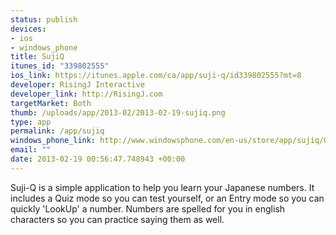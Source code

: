```yaml
--- 
status: publish
devices: 
- ios
- windows_phone
title: SujiQ
itunes_id: "339802555"
ios_link: https://itunes.apple.com/ca/app/suji-q/id339802555?mt=8
developer: RisingJ Interactive
developer_link: http://RisingJ.com
targetMarket: Both
thumb: /uploads/app/2013-02/2013-02-19-sujiq.png
type: app
permalink: /app/sujiq
windows_phone_link: http://www.windowsphone.com/en-us/store/app/sujiq/09dc9317-0f63-4a98-9042-47c7976b2d88
email: ""
date: 2013-02-19 00:56:47.748943 +00:00
---
```


Suji-Q is a simple application to help you learn your Japanese numbers. It includes a Quiz mode so you can test yourself, or an Entry mode so you can quickly 'LookUp' a number. Numbers are spelled for you in english characters so you can practice saying them as well.
